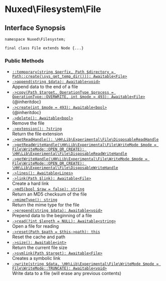 # Nuxed\\Filesystem\\File




## Interface Synopsis




``` Hack
namespace Nuxed\Filesystem;

final class File extends Node {...}
```




### Public Methods




+ [` ::temporary(string $perfix, Path $directory = Path::create(\sys_get_temp_dir())): Awaitable<File> `](<class.Nuxed.Filesystem.File.temporary.md>)
+ [` ->append(string $data): Awaitable<void> `](<class.Nuxed.Filesystem.File.append.md>)\
  Append data to the end of a file
+ [` ->copy(Path $target, OperationType $process = OperationType::OVERWRITE, int $mode = 493): Awaitable<File> `](<class.Nuxed.Filesystem.File.copy.md>)\
  {@inheritdoc}
+ [` ->create(int $mode = 493): Awaitable<bool> `](<class.Nuxed.Filesystem.File.create.md>)\
  {@inheritdoc}
+ [` ->delete(): Awaitable<bool> `](<class.Nuxed.Filesystem.File.delete.md>)\
  Remove the file
+ [` ->extension(): ?string `](<class.Nuxed.Filesystem.File.extension.md>)\
  Return the file extension
+ [` ->getReadHandle(): \HH\Lib\Experimental\File\DisposableReadHandle `](<class.Nuxed.Filesystem.File.getReadHandle.md>)
+ [` ->getReadWriteHandle(\HH\Lib\Experimental\File\WriteMode $mode = File\WriteMode::OPEN_OR_CREATE): \HH\Lib\Experimental\File\DisposableReadWriteHandle `](<class.Nuxed.Filesystem.File.getReadWriteHandle.md>)
+ [` ->getWriteHandle(\HH\Lib\Experimental\File\WriteMode $mode = File\WriteMode::OPEN_OR_CREATE): \HH\Lib\Experimental\File\DisposableWriteHandle `](<class.Nuxed.Filesystem.File.getWriteHandle.md>)
+ [` ->lines(): Awaitable<Lines> `](<class.Nuxed.Filesystem.File.lines.md>)
+ [` ->link(Path $link): Awaitable<File> `](<class.Nuxed.Filesystem.File.link.md>)\
  Create a hard link
+ [` ->md5(bool $raw = false): string `](<class.Nuxed.Filesystem.File.md5.md>)\
  Return an MD5 checksum of the file
+ [` ->mimeType(): string `](<class.Nuxed.Filesystem.File.mimeType.md>)\
  Return the mime type for the file
+ [` ->prepend(string $data): Awaitable<void> `](<class.Nuxed.Filesystem.File.prepend.md>)\
  Prepend data to the beginning of a file
+ [` ->read(?int $length = NULL): Awaitable<string> `](<class.Nuxed.Filesystem.File.read.md>)\
  Open a file for reading
+ [` ->reset(Path $path = $this->path): this `](<class.Nuxed.Filesystem.File.reset.md>)\
  Reset the cache and path
+ [` ->size(): Awaitable<int> `](<class.Nuxed.Filesystem.File.size.md>)\
  Return the current file size
+ [` ->symlink(Path $target): Awaitable<File> `](<class.Nuxed.Filesystem.File.symlink.md>)\
  Creates a symbolic link
+ [` ->write(string $data, \HH\Lib\Experimental\File\WriteMode $mode = File\WriteMode::TRUNCATE): Awaitable<void> `](<class.Nuxed.Filesystem.File.write.md>)\
  Write data to a file (will erase any previous contents)